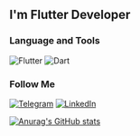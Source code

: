 ## I'm Flutter Developer
### Language and Tools
![Flutter](https://img.shields.io/badge/-Flutter-02579e?style=for-the-badge&logo=Flutter&logoColor=42d2fd)
![Dart](https://img.shields.io/badge/-Dart-02579e?style=for-the-badge&logo=Dart&logoColor=42d2fd)

### Follow Me
[![Telegram](https://img.shields.io/badge/-Telegram-02579e?style=for-the-badge&logo=Telegram&logoColor=00000)](https://t.me/denis_tc)
[![LinkedIn](https://img.shields.io/badge/-LinkedIn-02579e?style=for-the-badge&logo=LinkedIn&logoColor=00000)](https://www.linkedin.com/in/denis-tsyapalo)

[![Anurag's GitHub stats](https://github-readme-stats.vercel.app/api?username=DenisTc&show_icons=true)](https://github.com/DenisTc/github-readme-stats)
